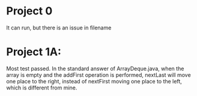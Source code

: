 # Project 0
It can run, but there is an issue in filename  

# Project 1A: 
Most test passed.
In the standard answer of ArrayDeque.java, when the array is empty and the addFirst operation is performed, nextLast will move one place to the right, instead of nextFirst moving one place to the left, which is different from mine.

